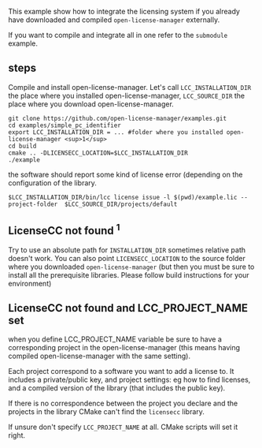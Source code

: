 

This example show how to integrate the licensing system if you already have downloaded and compiled `open-license-manager` externally.

If you want to compile and integrate all in one refer to the `submodule` example.

## steps
Compile and install open-license-manager. Let's call `LCC_INSTALLATION_DIR` the place where you installed open-license-manager, `LCC_SOURCE_DIR` the place where you download open-license-manager.

```
git clone https://github.com/open-license-manager/examples.git
cd examples/simple_pc_identifier
export LCC_INSTALLATION_DIR = ... #folder where you installed open-license-manager <sup>1</sup>
cd build 
cmake .. -DLICENSECC_LOCATION=$LCC_INSTALLATION_DIR
./example

```
the software should report some kind of license error (depending on the configuration of the library.

```
$LCC_INSTALLATION_DIR/bin/lcc license issue -l $(pwd)/example.lic --project-folder  $LCC_SOURCE_DIR/projects/default
```

## LicenseCC not found <sup>1</sup> 
Try to use an absolute path for `INSTALLATION_DIR` sometimes relative path doesn't work. You can also point `LICENSECC_LOCATION` to the source folder where you downloaded `open-license-manager` (but then you must be sure to install all the prerequisite libraries. Please follow build instructions for your environment)


## LicenseCC not found and LCC_PROJECT_NAME set
when you define LCC_PROJECT_NAME variable be sure to have a corresponding project in the open-license-manager (this means having compiled open-license-manager with the same setting).

Each project correspond to a software you want to add a license to. It includes a private/public key, and project settings: eg how to find licenses, and a compiled version of the library (that includes the public key).  

If there is no correspondence between the project you declare and the projects in the library CMake can't find the `licensecc` library.

If unsure don't specify `LCC_PROJECT_NAME` at all. CMake scripts will set it right.